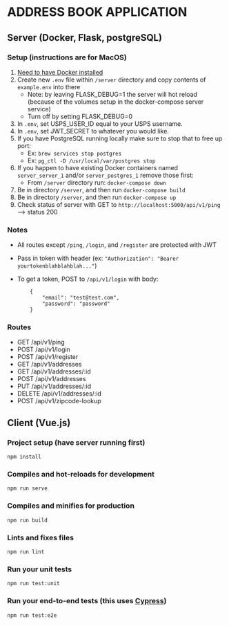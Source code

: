 # ADDRESS BOOK APPLICATION

## Server (Docker, Flask, postgreSQL)

### Setup (instructions are for MacOS)

1. [Need to have Docker installed](https://docs.docker.com/install/)
2. Create new `.env` file within `/server` directory and copy contents of `example.env` into there
    * Note: by leaving FLASK_DEBUG=1 the server will hot reload (because of the volumes setup in the docker-compose server service)
    * Turn off by setting FLASK_DEBUG=0
3. In `.env`, set USPS_USER_ID equal to your USPS username. 
4. In `.env`, set JWT_SECRET to whatever you would like.
5. If you have PostgreSQL running locally make sure to stop that to free up port:
    * Ex: `brew services stop postgres`
    * Ex: `pg_ctl -D /usr/local/var/postgres stop`
6. If you happen to have existing Docker containers named `server_server_1` and/or `server_postgres_1` remove those first:
    * From `/server` directory run: `docker-compose down`
7. Be in directory `/server`, and then run `docker-compose build`
8. Be in directory `/server`, and then run `docker-compose up`
9. Check status of server with GET to `http://localhost:5000/api/v1/ping` --> status 200

### Notes

* All routes except `/ping`, `/login`, and `/register` are protected with JWT
* Pass in token with header (ex: `"Authorization": "Bearer yourtokenblahblahblah..."`)
* To get a token, POST to `/api/v1/login` with body:

    ```
        {
            "email": "test@test.com",
            "password": "password"
        }
    ```

### Routes

* GET /api/v1/ping
* POST /api/v1/login
* POST /api/v1/register
* GET /api/v1/addresses
* GET /api/v1/addresses/:id
* POST /api/v1/addresses
* PUT /api/v1/addresses/:id
* DELETE /api/v1/addresses/:id
* POST /api/v1/zipcode-lookup

## Client (Vue.js)

### Project setup (have server running first)

```
npm install
```

### Compiles and hot-reloads for development
```
npm run serve
```

### Compiles and minifies for production
```
npm run build
```

### Lints and fixes files
```
npm run lint
```

### Run your unit tests
```
npm run test:unit
```

### Run your end-to-end tests (this uses [Cypress](https://www.cypress.io/))
```
npm run test:e2e
```

